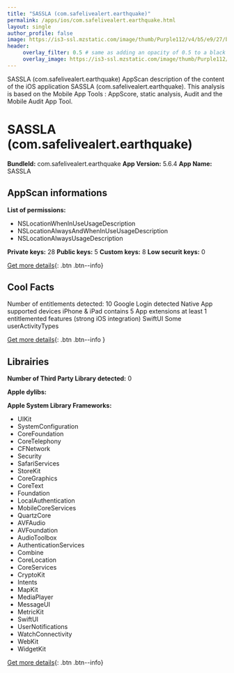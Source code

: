 ```yaml
---
title: "SASSLA (com.safelivealert.earthquake)"
permalink: /apps/ios/com.safelivealert.earthquake.html
layout: single
author_profile: false
image: https://is3-ssl.mzstatic.com/image/thumb/Purple112/v4/b5/e9/27/b5e9275b-56f8-2807-da8f-b31ca4b910c6/AppIcon-0-1x_U007emarketing-0-7-0-sRGB-85-220.png/512x512bb.jpg
header: 
     overlay_filter: 0.5 # same as adding an opacity of 0.5 to a black background
     overlay_image: https://is3-ssl.mzstatic.com/image/thumb/Purple112/v4/b5/e9/27/b5e9275b-56f8-2807-da8f-b31ca4b910c6/AppIcon-0-1x_U007emarketing-0-7-0-sRGB-85-220.png/512x512bb.jpg
---
```

SASSLA (com.safelivealert.earthquake) AppScan description of the content of the iOS application SASSLA (com.safelivealert.earthquake). This analysis is based on the Mobile App Tools : AppScore, static analysis, Audit and the Mobile Audit App Tool.

# SASSLA (com.safelivealert.earthquake)

**BundleId:** com.safelivealert.earthquake
**App Version:** 5.6.4
**App Name:** SASSLA


## AppScan informations 

**List of permissions:** 
- NSLocationWhenInUseUsageDescription
- NSLocationAlwaysAndWhenInUseUsageDescription
- NSLocationAlwaysUsageDescription
  
  
**Private keys:** 28
**Public keys:** 5
**Custom keys:** 8
**Low securit keys:** 0
  
[Get more details](/pricing.html){: .btn .btn--info}

## Cool Facts

Number of entitlements detected: 10
Google Login detected
Native App
supported devices iPhone & iPad
contains 5 App extensions
at least 1 entitlemented features (strong iOS integration)
SwiftUI
Some userActivityTypes
  
[Get more details](/pricing.html){: .btn .btn--info }

## Librairies 
**Number of Third Party Library detected:** 0


**Apple dylibs:**


**Apple System Library Frameworks:**
- UIKit
- SystemConfiguration
- CoreFoundation
- CoreTelephony
- CFNetwork
- Security
- SafariServices
- StoreKit
- CoreGraphics
- CoreText
- Foundation
- LocalAuthentication
- MobileCoreServices
- QuartzCore
- AVFAudio
- AVFoundation
- AudioToolbox
- AuthenticationServices
- Combine
- CoreLocation
- CoreServices
- CryptoKit
- Intents
- MapKit
- MediaPlayer
- MessageUI
- MetricKit
- SwiftUI
- UserNotifications
- WatchConnectivity
- WebKit
- WidgetKit


  
[Get more details](/pricing.html){: .btn .btn--info}

